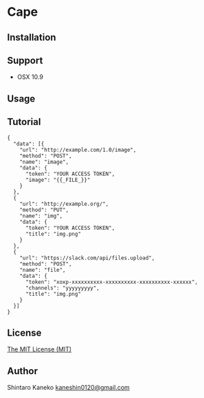 # Cape

## Installation

## Support

- OSX 10.9

## Usage

## Tutorial

```
{
  "data": [{
    "url": "http://example.com/1.0/image",
    "method": "POST",
    "name": "image",
    "data": {
      "token": "YOUR ACCESS TOKEN",
      "image": "{{_FILE_}}"
    }
  },
  {
    "url": "http://example.org/",
    "method": "PUT",
    "name": "img",
    "data": {
      "token": "YOUR ACCESS TOKEN",
      "title": "img.png"
    }
  },
  {
    "url": "https://slack.com/api/files.upload",
    "method": "POST",
    "name": "file",
    "data": {
      "token": "xoxp-xxxxxxxxxx-xxxxxxxxxx-xxxxxxxxxx-xxxxxx",
      "channels": "yyyyyyyyy",
      "title": "img.png"
    }
  }]
}

```

## License

[The MIT License (MIT)](http://kaneshin.mit-license.org/)

## Author

Shintaro Kaneko <kaneshin0120@gmail.com>
